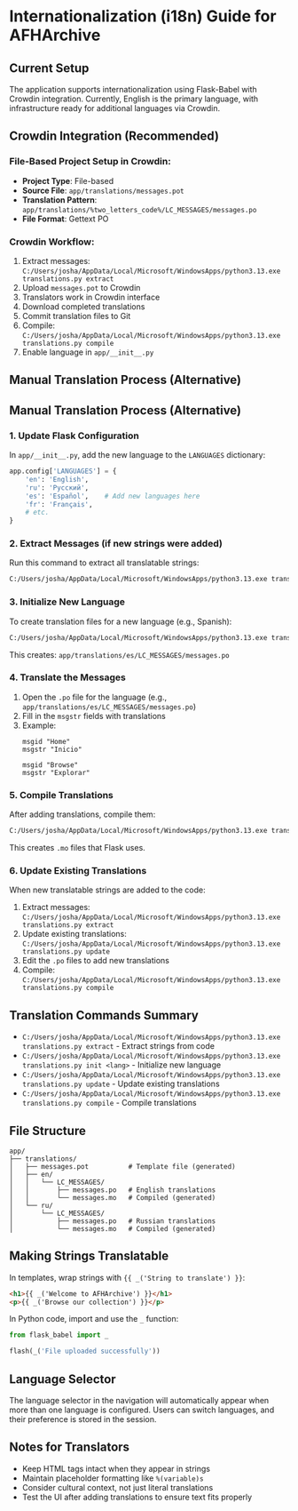 # Internationalization (i18n) Guide for AFHArchive

## Current Setup

The application supports internationalization using Flask-Babel with Crowdin integration. Currently, English is the primary language, with infrastructure ready for additional languages via Crowdin.

## Crowdin Integration (Recommended)

### File-Based Project Setup in Crowdin:
- **Project Type**: File-based
- **Source File**: `app/translations/messages.pot`
- **Translation Pattern**: `app/translations/%two_letters_code%/LC_MESSAGES/messages.po`
- **File Format**: Gettext PO

### Crowdin Workflow:
1. Extract messages: `C:/Users/josha/AppData/Local/Microsoft/WindowsApps/python3.13.exe translations.py extract`
2. Upload `messages.pot` to Crowdin
3. Translators work in Crowdin interface
4. Download completed translations
5. Commit translation files to Git
6. Compile: `C:/Users/josha/AppData/Local/Microsoft/WindowsApps/python3.13.exe translations.py compile`
7. Enable language in `app/__init__.py`

## Manual Translation Process (Alternative)

## Manual Translation Process (Alternative)

### 1. Update Flask Configuration

In `app/__init__.py`, add the new language to the `LANGUAGES` dictionary:

```python
app.config['LANGUAGES'] = {
    'en': 'English',
    'ru': 'Русский',
    'es': 'Español',    # Add new languages here
    'fr': 'Français',
    # etc.
}
```

### 2. Extract Messages (if new strings were added)

Run this command to extract all translatable strings:

```bash
C:/Users/josha/AppData/Local/Microsoft/WindowsApps/python3.13.exe translations.py extract
```

### 3. Initialize New Language

To create translation files for a new language (e.g., Spanish):

```bash
C:/Users/josha/AppData/Local/Microsoft/WindowsApps/python3.13.exe translations.py init es
```

This creates: `app/translations/es/LC_MESSAGES/messages.po`

### 4. Translate the Messages

1. Open the `.po` file for the language (e.g., `app/translations/es/LC_MESSAGES/messages.po`)
2. Fill in the `msgstr` fields with translations
3. Example:
   ```
   msgid "Home"
   msgstr "Inicio"
   
   msgid "Browse"
   msgstr "Explorar"
   ```

### 5. Compile Translations

After adding translations, compile them:

```bash
C:/Users/josha/AppData/Local/Microsoft/WindowsApps/python3.13.exe translations.py compile
```

This creates `.mo` files that Flask uses.

### 6. Update Existing Translations

When new translatable strings are added to the code:

1. Extract messages: `C:/Users/josha/AppData/Local/Microsoft/WindowsApps/python3.13.exe translations.py extract`
2. Update existing translations: `C:/Users/josha/AppData/Local/Microsoft/WindowsApps/python3.13.exe translations.py update`
3. Edit the `.po` files to add new translations
4. Compile: `C:/Users/josha/AppData/Local/Microsoft/WindowsApps/python3.13.exe translations.py compile`

## Translation Commands Summary

- `C:/Users/josha/AppData/Local/Microsoft/WindowsApps/python3.13.exe translations.py extract` - Extract strings from code
- `C:/Users/josha/AppData/Local/Microsoft/WindowsApps/python3.13.exe translations.py init <lang>` - Initialize new language
- `C:/Users/josha/AppData/Local/Microsoft/WindowsApps/python3.13.exe translations.py update` - Update existing translations
- `C:/Users/josha/AppData/Local/Microsoft/WindowsApps/python3.13.exe translations.py compile` - Compile translations

## File Structure

```
app/
├── translations/
│   ├── messages.pot          # Template file (generated)
│   ├── en/
│   │   └── LC_MESSAGES/
│   │       ├── messages.po   # English translations
│   │       └── messages.mo   # Compiled (generated)
│   └── ru/
│       └── LC_MESSAGES/
│           ├── messages.po   # Russian translations
│           └── messages.mo   # Compiled (generated)
```

## Making Strings Translatable

In templates, wrap strings with `{{ _('String to translate') }}`:

```html
<h1>{{ _('Welcome to AFHArchive') }}</h1>
<p>{{ _('Browse our collection') }}</p>
```

In Python code, import and use the `_` function:

```python
from flask_babel import _

flash(_('File uploaded successfully'))
```

## Language Selector

The language selector in the navigation will automatically appear when more than one language is configured. Users can switch languages, and their preference is stored in the session.

## Notes for Translators

- Keep HTML tags intact when they appear in strings
- Maintain placeholder formatting like `%(variable)s`
- Consider cultural context, not just literal translations
- Test the UI after adding translations to ensure text fits properly
